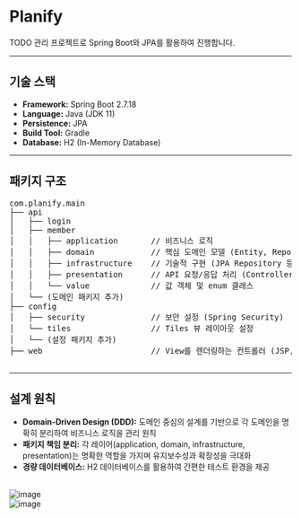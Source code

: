 # Planify
 <p>TODO 관리 프로젝트로 Spring Boot와 JPA를 활용하여 진행합니다.</p>
    <hr>
    <h2>기술 스택</h2>
    <ul>
        <li><strong>Framework:</strong> Spring Boot 2.7.18</li>
        <li><strong>Language:</strong> Java (JDK 11)</li>
        <li><strong>Persistence:</strong> JPA</li>
        <li><strong>Build Tool:</strong> Gradle</li>
        <li><strong>Database:</strong> H2 (In-Memory Database)</li>
    </ul>
    <hr>
    <h2>패키지 구조</h2>
    <pre>
com.planify.main
├── api
│   ├── login
│   ├── member
│   │   ├── application       // 비즈니스 로직
│   │   ├── domain            // 핵심 도메인 모델 (Entity, Repository 인터페이스 등)
│   │   ├── infrastructure    // 기술적 구현 (JPA Repository 등)
│   │   ├── presentation      // API 요청/응답 처리 (Controller)
│   │   └── value             // 값 객체 및 enum 클래스
│   └── (도메인 패키지 추가)
├── config
│   ├── security              // 보안 설정 (Spring Security)
│   └── tiles                 // Tiles 뷰 레이아웃 설정
│   └── (설정 패키지 추가)
├── web                       // View를 렌더링하는 컨트롤러 (JSP, Thymeleaf)
    </pre>
    <hr>
    <h2>설계 원칙</h2>
    <ul>
        <li><strong>Domain-Driven Design (DDD):</strong> 도메인 중심의 설계를 기반으로 각 도메인을 명확히 분리하여 비즈니스 로직을 관리 원칙</li>
        <li><strong>패키지 책임 분리:</strong> 각 레이어(application, domain, infrastructure, presentation)는 명확한 역할을 가지며 유지보수성과 확장성을 극대화</li>
        <li><strong>경량 데이터베이스:</strong> H2 데이터베이스를 활용하여 간편한 테스트 환경을 제공</li>
    </ul>

<br>![image](https://github.com/user-attachments/assets/fd8ab86f-12b5-44ff-9ec7-84aeb1c6b946)
<br>![image](https://github.com/user-attachments/assets/4d039294-dc0c-4fcc-a5e5-a4bcf19443bc)
